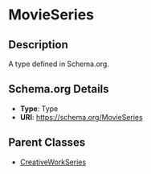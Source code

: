 # MovieSeries

## Description
A type defined in Schema.org.

## Schema.org Details
- **Type**: Type
- **URI**: https://schema.org/MovieSeries

## Parent Classes
- [CreativeWorkSeries](../CreativeWorkSeries.md)

